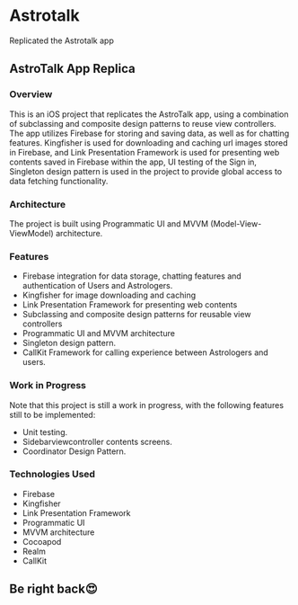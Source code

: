 # Astrotalk
Replicated the Astrotalk app

## AstroTalk App Replica

### Overview

This is an iOS project that replicates the AstroTalk app, using a combination of subclassing and composite design patterns to reuse view controllers.
The app utilizes Firebase for storing and saving data, as well as for chatting features.
Kingfisher is used for downloading and caching url images stored in Firebase, and Link Presentation Framework is used for presenting web contents saved in Firebase within the app, UI testing of the Sign in, Singleton design pattern is used in the project to provide global access to data fetching functionality.

### Architecture

The project is built using Programmatic UI and MVVM (Model-View-ViewModel) architecture.

### Features

- Firebase integration for data storage, chatting features and authentication of Users and Astrologers.
- Kingfisher for image downloading and caching
- Link Presentation Framework for presenting web contents
- Subclassing and composite design patterns for reusable view controllers
- Programmatic UI and MVVM architecture
- Singleton design pattern.
- CallKit Framework for calling experience between Astrologers and users.

### Work in Progress

Note that this project is still a work in progress, with the following features still to be implemented:
- Unit testing.
- Sidebarviewcontroller contents screens.
- Coordinator Design Pattern.

### Technologies Used

- Firebase
- Kingfisher
- Link Presentation Framework
- Programmatic UI
- MVVM architecture
- Cocoapod
- Realm
- CallKit

## Be right back😍
